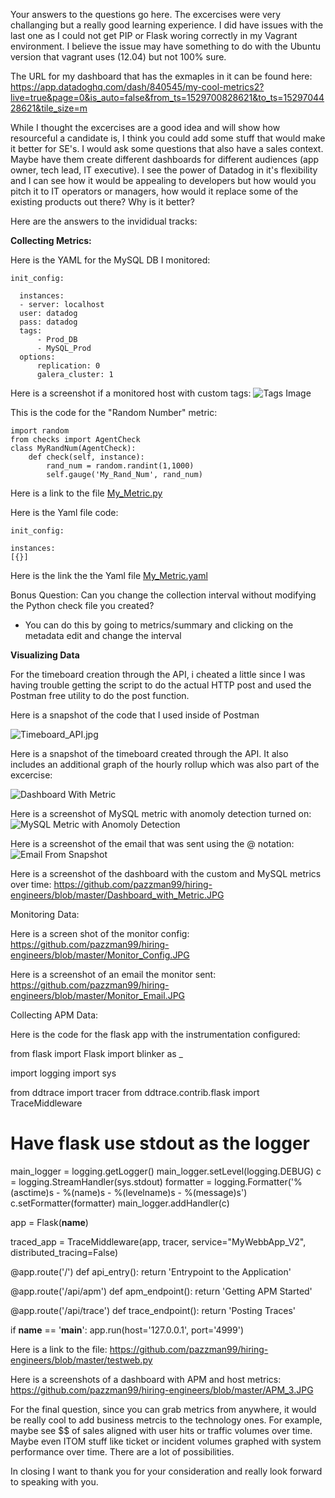 Your answers to the questions go here.
The excercises were very challanging but a really good learning experience. I did have issues with the last one as I could not get PIP or Flask woring correctly in my Vagrant environment. I believe the issue may have something to do with the Ubuntu version that vagrant uses (12.04) but not 100% sure. 

The URL for my dashboard that has the exmaples in it can be found here: 
https://app.datadoghq.com/dash/840545/my-cool-metrics2?live=true&page=0&is_auto=false&from_ts=1529700828621&to_ts=1529704428621&tile_size=m

While I thought the excercises are a good idea and will show how resourceful a candidate is, I think you could add some stuff that would make it better for SE's. I would ask some questions that also have a sales context. Maybe have them create different dashboards for different audiences (app owner, tech lead, IT executive). I see the power of Datadog in it's flexibility and I can see how it would be appealing to developers but how would you pitch it to IT operators or managers, how would it replace some of the existing products out there? Why is it better?

Here are the answers to the invididual tracks:

**Collecting Metrics:**

Here is the YAML for the MySQL DB I monitored:

    init_config:  
 
      instances: 
      - server: localhost 
      user: datadog 
      pass: datadog  
      tags: 
          - Prod_DB  
          - MySQL_Prod  
      options: 
          replication: 0 
          galera_cluster: 1 


Here is a screenshot if a monitored host with custom tags:
![Tags Image](https://github.com/pazzman99/hiring-engineers/blob/master/Tags.JPG)


This is the code for the "Random Number" metric:

    import random
    from checks import AgentCheck
    class MyRandNum(AgentCheck):
        def check(self, instance): 	
            rand_num = random.randint(1,1000)	
            self.gauge('My_Rand_Num', rand_num)
  
 Here is a link to the file
 [My_Metric.py](https://github.com/pazzman99/hiring-engineers/blob/master/my_metric.py)
 
 Here is the Yaml file code:
        
    init_config:

    instances:  
    [{}]

Here is the link the the Yaml file
[My_Metric.yaml](https://github.com/pazzman99/hiring-engineers/blob/master/my_metric.yaml)

Bonus Question: Can you change the collection interval without modifying the Python check file you created?
- You can do this by going to metrics/summary and clicking on the metadata edit and change the interval



**Visualizing Data**


For the timeboard creation through the API, i cheated a little since I was having trouble getting the script to do the actual HTTP post and used the Postman free utility to do the post function. 

Here is a snapshot of the code that I used inside of Postman


![Timeboard_API.jpg](https://github.com/pazzman99/hiring-engineers/blob/master/Timeboard_API.JPG)


Here is a snapshot of the timeboard created through the API. It also includes an additional graph of the hourly rollup which was also part of the excercise:

![Dashboard With Metric](https://github.com/pazzman99/hiring-engineers/blob/master/Dashboard_with_Metric.JPG)



Here is a screenshot of MySQL metric with anomoly detection turned on:
![MySQL Metric with Anomoly Detection](https://github.com/pazzman99/hiring-engineers/blob/master/Metric_with_Anomoly_Detection.JPG)




Here is a screenshot of the email that was sent using the @ notation:
![Email From Snapshot](https://github.com/pazzman99/hiring-engineers/blob/master/Email_of_Snapshot.JPG)


Here is a screenshot of the dashboard with the custom and MySQL metrics over time:
https://github.com/pazzman99/hiring-engineers/blob/master/Dashboard_with_Metric.JPG



Monitoring Data:

Here is a screen shot of the monitor config:
https://github.com/pazzman99/hiring-engineers/blob/master/Monitor_Config.JPG


Here is a screenshot of an email the monitor sent:
https://github.com/pazzman99/hiring-engineers/blob/master/Monitor_Email.JPG
 


Collecting APM Data:

Here is the code for the flask app with the instrumentation configured:

from flask import Flask
import blinker as _

import logging
import sys

from ddtrace import tracer
from ddtrace.contrib.flask import TraceMiddleware


# Have flask use stdout as the logger
main_logger = logging.getLogger()
main_logger.setLevel(logging.DEBUG)
c = logging.StreamHandler(sys.stdout)
formatter = logging.Formatter('%(asctime)s - %(name)s - %(levelname)s - %(message)s')
c.setFormatter(formatter)
main_logger.addHandler(c)

app = Flask(__name__)

traced_app = TraceMiddleware(app, tracer, service="MyWebbApp_V2", distributed_tracing=False)


@app.route('/')
def api_entry():
    return 'Entrypoint to the Application'

@app.route('/api/apm')
def apm_endpoint():
    return 'Getting APM Started'

@app.route('/api/trace')
def trace_endpoint():
    return 'Posting Traces'

if __name__ == '__main__':
    app.run(host='127.0.0.1', port='4999')
    
    
Here is a link to the file:
https://github.com/pazzman99/hiring-engineers/blob/master/testweb.py


Here is a screenshots of a dashboard with APM and host metrics:
https://github.com/pazzman99/hiring-engineers/blob/master/APM_3.JPG


For the final question, since you can grab metrics from anywhere, it would be really cool to add business metrcis to the technology ones. For example, maybe see $$ of sales aligned with user hits or traffic volumes over time. Maybe even ITOM stuff like ticket or incident volumes graphed with system performance over time. There are a lot of possibilities. 

In closing I want to thank you for your consideration and really look forward to speaking with you.
